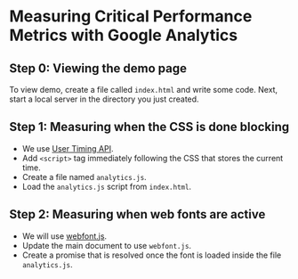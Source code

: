 # Measuring Critical Performance Metrics with Google Analytics

## Step 0: Viewing the demo page

To view demo, create a file called `index.html` and write some code. Next, start a local server in the directory you just created. 

## Step 1: Measuring when the CSS is done blocking

* We use [User Timing API](https://developer.mozilla.org/en-US/docs/Web/API/User_Timing_API).
* Add `<script>` tag immediately following the CSS that stores the current time.
* Create a file named `analytics.js`.
* Load the `analytics.js` script from `index.html`.

## Step 2: Measuring when web fonts are active

* We will use [webfont.js](https://github.com/typekit/webfontloader).
* Update the main document to use `webfont.js`.
* Create a promise  that is resolved once the font is loaded inside the file `analytics.js`.
